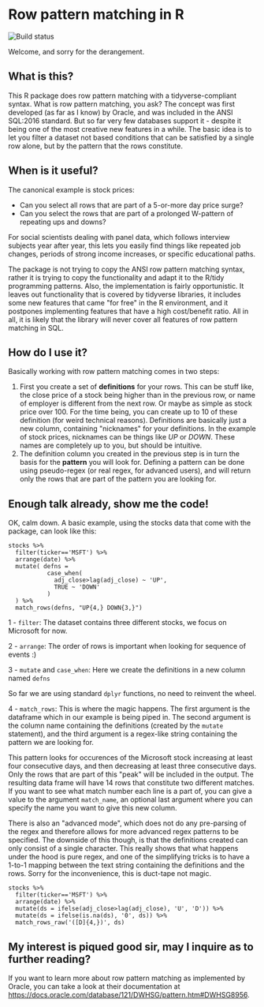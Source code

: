 # Row pattern matching in R

![Build status](https://travis-ci.com/radbrt/rowpatternmatcher.svg?token=MaFbz1A4Q6wD2sqZL7pK&branch=master "Travis Build status")

Welcome, and sorry for the derangement.

## What is this?
This R package does row pattern matching with a tidyverse-compliant syntax. What is row pattern matching, you ask? The concept was first developed (as far as I know) by Oracle, and was included in the ANSI SQL:2016 standard. But so far very few databases support it - despite it being one of the most creative new features in a while. The basic idea is to let you filter a dataset not based conditions that can be satisfied by a single row alone, but by the pattern that the rows constitute.

## When is it useful?
The canonical example is stock prices: 
- Can you select all rows that are part of a 5-or-more day price surge? 
- Can you select the rows that are part of a prolonged W-pattern of repeating ups and downs?

For social scientists dealing with panel data, which follows interview subjects year after year, this lets you easily find things like repeated job changes, periods of strong income increases, or specific educational paths.

The package is not trying to copy the ANSI row pattern matching syntax, rather it is trying to copy the functionality and adapt it to the R/tidy programming patterns. Also, the implementation is fairly opportunistic. It leaves out functionality that is covered by tidyverse libraries, it includes some new features that came "for free" in the R environment, and it postpones implementing features that have a high cost/benefit ratio. All in all, it is likely that the library will never cover all features of row pattern matching in SQL.

## How do I use it?

Basically working with row pattern matching comes in two steps:
1. First you create a set of **definitions** for your rows. This can be stuff like, the close price of a stock being higher than in the previous row, or name of employer is different from the next row. Or maybe as simple as stock price over 100. For the time being, you can create up to 10 of these definition (for weird technical reasons). Definitions are basically just a new column, containing "nicknames" for your definitions. In the example of stock prices, nicknames can be things like *UP* or *DOWN*. These names are completely up to you, but should be intuitive. 
1. The definition column you created in the previous step is in turn the basis for the **pattern** you will look for. Defining a pattern can be done using pseudo-regex (or real regex, for advanced users), and will return only the rows that are part of the pattern you are looking for.

## Enough talk already, show me the code!

OK, calm down. A basic example, using the stocks data that come with the package, can look like this:

```
stocks %>% 
  filter(ticker=='MSFT') %>% 
  arrange(date) %>% 
  mutate( defns = 
           case_when(
             adj_close>lag(adj_close) ~ 'UP',
             TRUE ~ 'DOWN'
           )
  ) %>% 
  match_rows(defns, "UP{4,} DOWN{3,}")
```

1 - `filter`: The dataset contains three different stocks, we focus on Microsoft for now.

2 - `arrange`: The order of rows is important when looking for sequence of events :)

3 - `mutate` and `case_when`: Here we create the definitions in a new column named `defns` 

So far we are using standard `dplyr` functions, no need to reinvent the wheel.

4 - `match_rows`: This is where the magic happens. The first argument is the dataframe which in our example is being piped in. The second argument is the column name containing the definitions (created by the `mutate` statement), and the third argument is a regex-like string containing the pattern we are looking for.

This pattern looks for occurences of the Microsoft stock increasing at least four consecutive days, and then decreasing at least three consecutive days. Only the rows that are part of this "peak" will be included in the output. The resulting data frame will have 14 rows that constitute two different matches. If you want to see what match number each line is a part of, you can give a value to the argument `match_name`, an optional last argument where you can specify the name you want to give this new column.

There is also an "advanced mode", which does not do any pre-parsing of the regex and therefore allows for more advanced regex patterns to be specified. The downside of this though, is that the definitions created can only consist of a single character. This really shows that what happens under the hood is pure regex, and one of the simplifying tricks is to have a 1-to-1 mapping between the text string containing the definitions and the rows. Sorry for the inconvenience, this is duct-tape not magic.

```
stocks %>% 
  filter(ticker=='MSFT') %>% 
  arrange(date) %>% 
  mutate(ds = ifelse(adj_close>lag(adj_close), 'U', 'D')) %>% 
  mutate(ds = ifelse(is.na(ds), '0', ds)) %>% 
  match_rows_raw('([D]{4,})', ds) 
```


## My interest is piqued good sir, may I inquire as to further reading?

If you want to learn more about row pattern matching as implemented by Oracle, you can take a look at their documentation at https://docs.oracle.com/database/121/DWHSG/pattern.htm#DWHSG8956.
